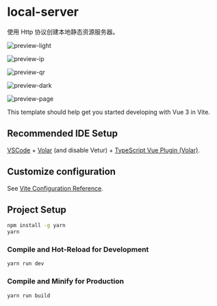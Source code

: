 # local-server

使用 Http 协议创建本地静态资源服务器。

![preview-light](https://pansong291.github.io/Pictures/github/pansong291/local-server/Snipaste_2023-09-05_20-32-45.png)

![preview-ip](https://pansong291.github.io/Pictures/github/pansong291/local-server/PixPin-20240807-092603.png)

![preview-qr](https://pansong291.github.io/Pictures/github/pansong291/local-server/Snipaste_2023-09-05_20-34-58.png)

![preview-dark](https://pansong291.github.io/Pictures/github/pansong291/local-server/Snipaste_2023-09-05_20-33-18.png)

![preview-page](https://pansong291.github.io/Pictures/github/pansong291/local-server/PixPin-20240807-092624.png)

This template should help get you started developing with Vue 3 in Vite.

## Recommended IDE Setup

[VSCode](https://code.visualstudio.com/) + [Volar](https://marketplace.visualstudio.com/items?itemName=Vue.volar) (and disable Vetur) + [TypeScript Vue Plugin (Volar)](https://marketplace.visualstudio.com/items?itemName=Vue.vscode-typescript-vue-plugin).

## Customize configuration

See [Vite Configuration Reference](https://vitejs.dev/config/).

## Project Setup

```sh
npm install -g yarn
yarn
```

### Compile and Hot-Reload for Development

```sh
yarn run dev
```

### Compile and Minify for Production

```sh
yarn run build
```
